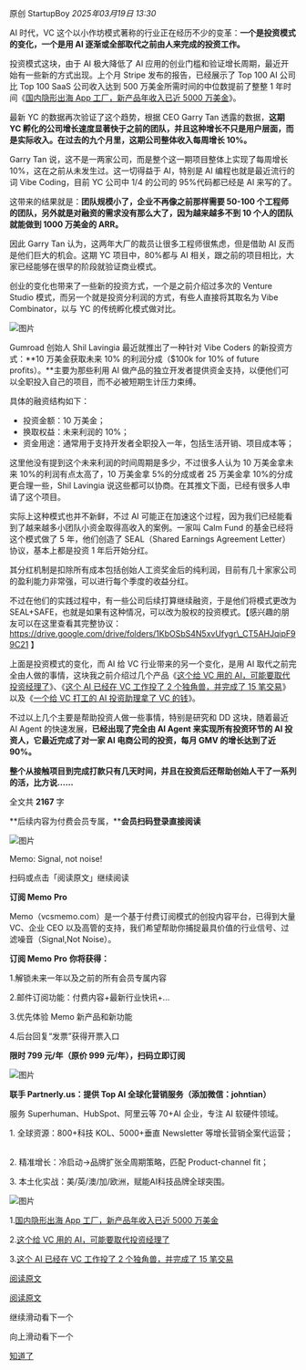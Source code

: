 原创 StartupBoy *2025年03月19日 13:30*

AI 时代，VC 这个以小作坊模式著称的行业正在经历不少的变革：**一个是投资模式的变化，一个是用 AI 逐渐或全部取代之前由人来完成的投资工作。**

投资模式这块，由于 AI 极大降低了 AI 应用的创业门槛和验证增长周期，最近开始有一些新的方式出现。上个月 Stripe 发布的报告，已经展示了 Top 100 AI 公司比 Top 100 SaaS 公司收入达到 500 万美金所需时间的中位数提前了整整 1 年时间《[国内隐形出海 App 工厂，新产品年收入已近 5000 万美金](https://mp.weixin.qq.com/s?__biz=MzIyMDA3MjMwNw==&mid=2455856153&idx=1&sn=86de8e7a968e7cd7e8144c472fb604b9&scene=21#wechat_redirect)》。

最新 YC 的数据再次验证了这个趋势，根据 CEO Garry Tan 透露的数据，**这期 YC 孵化的公司增长速度显著快于之前的团队，并且这种增长不只是用户层面，而是实际收入。在过去的九个月里，这期公司整体收入每周增长 10%。**

Garry Tan 说，这不是一两家公司，而是整个这一期项目整体上实现了每周增长 10%，这在之前从未发生过。这一切得益于 AI，特别是 AI 编程也就是最近流行的词 Vibe Coding，目前 YC 公司中 1/4 的公司的 95%代码都已经是 AI 来写的了。

这带来的结果就是：**团队规模小了，企业不再像之前那样需要 50-100 个工程师的团队，另外就是对融资的需求没有那么大了，因为越来越多不到 10 个人的团队就能做到 1000 万美金的 ARR。**

因此 Garry Tan 认为，这两年大厂的裁员让很多工程师很焦虑，但是借助 AI 反而是他们巨大的机会。这期 YC 项目中，80%都与 AI 相关，跟之前的项目相比，大家已经能够在很早的阶段就验证商业模式。

创业的变化也带来了一些新的投资方式，一个是之前介绍过多次的 Venture Studio 模式，而另一个就是投资分利润的方式，有些人直接将其取名为 Vibe Combinator，以与 YC 的传统孵化模式做对比。

![图片](https://mp.weixin.qq.com/s/www.w3.org/2000/svg'%20xmlns:xlink='http://www.w3.org/1999/xlink'%3E%3Ctitle%3E%3C/title%3E%3Cg%20stroke='none'%20stroke-width='1'%20fill='none'%20fill-rule='evenodd'%20fill-opacity='0'%3E%3Cg%20transform='translate(-249.000000,%20-126.000000)'%20fill='%23FFFFFF'%3E%3Crect%20x='249'%20y='126'%20width='1'%20height='1'%3E%3C/rect%3E%3C/g%3E%3C/g%3E%3C/svg%3E)

Gumroad 创始人 Shil Lavingia 最近就推出了一种针对 Vibe Coders 的新投资方式：**10 万美金获取未来 10% 的利润分成（$100k for 10% of future profits）。**主要为那些利用 AI 做产品的独立开发者提供资金支持，以便他们可以全职投入自己的项目，而不必被短期生计压力束缚。

具体的融资结构如下：

- 投资金额：10 万美金；
- 换取权益：未来利润的 10%；
- 资金用途：通常用于支持开发者全职投入一年，包括生活开销、项目成本等；

这里他没有提到这个未来利润的时间周期是多少，不过很多人认为 10 万美金拿未来 10%的利润有点太高了，10 万美金拿 5%的分成或者 25 万美金拿 10%的分成更合理一些，Shil Lavingia 说这些都可以协商。在其推文下面，已经有很多人申请了这个项目。

实际上这种模式也并不新鲜，不过 AI 可能正在加速这个过程，因为我们已经能看到了越来越多小团队小资金取得高收入的案例。一家叫 Calm Fund 的基金已经将这个模式做了 5 年，他们创造了 SEAL（Shared Earnings Agreement Letter）协议，基本上都是投资 1 年后开始分红。

其分红机制是扣除所有成本包括创始人工资奖金后的纯利润，目前有几十家家公司的盈利能力非常强，可以进行每个季度的收益分红。

不过在他们的实践过程中，有一些公司后续打算继续融资，于是他们将模式更改为 SEAL+SAFE，也就是如果有这种情况，可以改为股权的投资模式。【感兴趣的朋友可以在这里查看其完整协议：https://drive.google.com/drive/folders/1KbOSbS4N5xvUfygr\_CT5AHJqipF99C21 】

上面是投资模式的变化，而 AI 给 VC 行业带来的另一个变化，是用 AI 取代之前完全由人做的事情，这块我之前介绍过几个产品《[这个给 VC 用的 AI，可能要取代投资经理了](https://mp.weixin.qq.com/s?__biz=MzIyMDA3MjMwNw==&mid=2455853839&idx=1&sn=52c59fb52a5ccb31f7d5807935ecd420&scene=21#wechat_redirect)》、《[这个 AI 已经在 VC 工作投了 2 个独角兽，并完成了 15 笔交易](https://mp.weixin.qq.com/s?__biz=MzIyMDA3MjMwNw==&mid=2455852799&idx=1&sn=f66efc066631478e33b95a3087441891&scene=21#wechat_redirect)》以及《[一个给 VC 打工的 AI 投资助理拿了 VC 的钱](https://mp.weixin.qq.com/s?__biz=MzIyMDA3MjMwNw==&mid=2455855071&idx=1&sn=7385b4ab4fcf48eb9f0a18f38444bbde&scene=21#wechat_redirect)》。

不过以上几个主要是帮助投资人做一些事情，特别是研究和 DD 这块，随着最近 AI Agent 的快速发展，**已经出现了完全由 AI Agent 来实现所有投资环节的 AI 投资人，它最近完成了对一家 AI 电商公司的投资，每月 GMV 的增长达到了近 90%。**

**整个从接触项目到完成打款只有几天时间，并且在投资后还帮助创始人干了一系列的活，比方说……**

全文共 **2167** 字

**后续内容为付费会员专属，****会员扫码登录直接阅读**

![图片](https://mp.weixin.qq.com/s/www.w3.org/2000/svg'%20xmlns:xlink='http://www.w3.org/1999/xlink'%3E%3Ctitle%3E%3C/title%3E%3Cg%20stroke='none'%20stroke-width='1'%20fill='none'%20fill-rule='evenodd'%20fill-opacity='0'%3E%3Cg%20transform='translate(-249.000000,%20-126.000000)'%20fill='%23FFFFFF'%3E%3Crect%20x='249'%20y='126'%20width='1'%20height='1'%3E%3C/rect%3E%3C/g%3E%3C/g%3E%3C/svg%3E)

  

Memo: Signal, not noise!

扫码或点击「阅读原文」继续阅读

**订阅 Memo** **Pro**

  

Memo（vcsmemo.com）是一个基于付费订阅模式的创投内容平台，已得到大量 VC、企业 CEO 以及高管的支持，我们希望帮助你捕捉最具价值的行业信号、过滤噪音（Signal,Not Noise）。

  

**订阅 Memo** **Pro** **你将获得：**

  

1.解锁未来一年以及之前的所有会员专属内容

2.邮件订阅功能：付费内容+最新行业快讯+...

3.优先体验 Memo 新产品和新功能

4.后台回复“发票”获得开票入口

**限时 799 元/年（原价 999 元/年），扫码立即订阅**

![图片](https://mp.weixin.qq.com/s/www.w3.org/2000/svg'%20xmlns:xlink='http://www.w3.org/1999/xlink'%3E%3Ctitle%3E%3C/title%3E%3Cg%20stroke='none'%20stroke-width='1'%20fill='none'%20fill-rule='evenodd'%20fill-opacity='0'%3E%3Cg%20transform='translate(-249.000000,%20-126.000000)'%20fill='%23FFFFFF'%3E%3Crect%20x='249'%20y='126'%20width='1'%20height='1'%3E%3C/rect%3E%3C/g%3E%3C/g%3E%3C/svg%3E)

**联手 Partnerly.us：提供 Top AI 全球化营销服务（添加微信：johntian）**

  

服务 Superhuman、HubSpot、阿里云等 70+AI 企业，专注 AI 软硬件领域。  

1\. 全球资源：800+科技 KOL、5000+垂直 Newsletter 等增长营销全案代运营；  

2\. 精准增长：冷启动→品牌扩张全周期策略，匹配 Product-channel fit；  

3\. 本土化实战：美/英/澳/加/欧洲，赋能AI科技品牌全球突围。

![图片](https://mp.weixin.qq.com/s/www.w3.org/2000/svg'%20xmlns:xlink='http://www.w3.org/1999/xlink'%3E%3Ctitle%3E%3C/title%3E%3Cg%20stroke='none'%20stroke-width='1'%20fill='none'%20fill-rule='evenodd'%20fill-opacity='0'%3E%3Cg%20transform='translate(-249.000000,%20-126.000000)'%20fill='%23FFFFFF'%3E%3Crect%20x='249'%20y='126'%20width='1'%20height='1'%3E%3C/rect%3E%3C/g%3E%3C/g%3E%3C/svg%3E)

1.[国内隐形出海 App 工厂，新产品年收入已近 5000 万美金](https://mp.weixin.qq.com/s?__biz=MzIyMDA3MjMwNw==&mid=2455856153&idx=1&sn=86de8e7a968e7cd7e8144c472fb604b9&scene=21#wechat_redirect)

2.[这个给 VC 用的 AI，可能要取代投资经理了](https://mp.weixin.qq.com/s?__biz=MzIyMDA3MjMwNw==&mid=2455853839&idx=1&sn=52c59fb52a5ccb31f7d5807935ecd420&scene=21#wechat_redirect)

3.[这个 AI 已经在 VC 工作投了 2 个独角兽，并完成了 15 笔交易](https://mp.weixin.qq.com/s?__biz=MzIyMDA3MjMwNw==&mid=2455852799&idx=1&sn=f66efc066631478e33b95a3087441891&scene=21#wechat_redirect)

[阅读原文](https://mp.weixin.qq.com/s/)

[阅读原文](https://mp.weixin.qq.com/s/)

继续滑动看下一个

向上滑动看下一个

[知道了](https://mp.weixin.qq.com/s/)